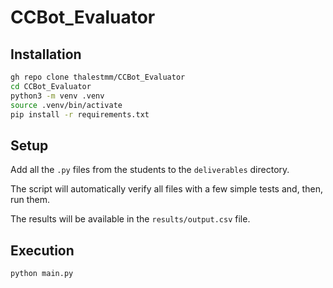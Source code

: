 ﻿# CCBot_Evaluator

## Installation

```bash
gh repo clone thalestmm/CCBot_Evaluator
cd CCBot_Evaluator
python3 -m venv .venv
source .venv/bin/activate
pip install -r requirements.txt
```

## Setup
Add all the `.py` files from the students to the `deliverables` directory.

The script will automatically verify all files with a few simple tests and, then, run them.

The results will be available in the `results/output.csv` file.

## Execution

```bash
python main.py
```
